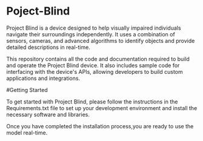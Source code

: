 # Poject-Blind

Project Blind is a device designed to help visually impaired individuals navigate their surroundings independently. It uses a combination of sensors, cameras, and advanced algorithms to identify objects and provide detailed descriptions in real-time.

This repository contains all the code and documentation required to build and operate the Project Blind device. It also includes sample code for interfacing with the device's APIs, allowing developers to build custom applications and integrations.

#Getting Started

To get started with Project Blind, please follow the instructions in the Requirements.txt file to set up your development environment and install the necessary software and libraries.

Once you have completed the installation process,you are ready to use the model real-time.
